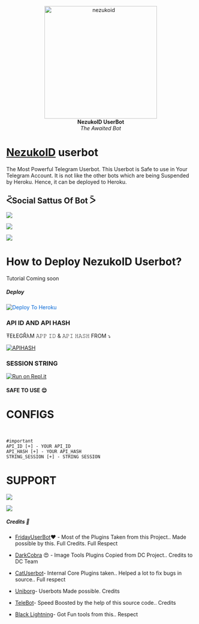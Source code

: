 <p align="center">
   
   <a href="https://github.com/Squidward-Rn7/NezukoID">
      <img src="https://telegra.ph/file/bcecc640c26dd9268941d.jpg" alt="nezukoid", height="300px",width="300px">
   </a>
   <br>
   <b>NezukoID UserBot</b><br>
   <i>The Awaited Bot</i>
</p>
 
   
# [NezukoID](https://t.me/NezukoIDUserBot) userbot

The Most Powerful Telegram Userbot.
This Userbot is Safe to use in Your Telegram Account.
It is not like the other bots which are being Suspended by Heroku. Hence, it can be deployed to Heroku.


## ᑈSocial Sattus Of Bot ᐵ 

<p align="left"><a href="https://github.com/Squidward-Rn7/NezukoID/network/members"><img src="https://img.shields.io/github/forks/Squidward-Rn7/NezukoID?label=Forks&logoColor=purple&style=social"></a><p align="left"><a href="https://github.com/Squidward-Rn7/NezukoID/stargazers"><img src="https://img.shields.io/github/stars/Squidward-Rn7/NezukoID?logoColor=red&style=social"></a><p align="left"><a href="https://github.com/Squidward-Rn7/NezukoID"><img src="https://img.shields.io/github/last-commit/Squidward-Rn7/NezukoID?logoColor=brown&style=plastic"></a>

# How to Deploy NezukoID Userbot?
Tutorial Coming soon
   
##### Deploy
<a href="https://dashboard.heroku.com/new?button-url=https%3A%2F%2Fgithub.com%2FSquidward-Rn7%2FNezukoID&amp;template=https%3A%2F%2Fgithub.com%2FSquidward-Rn7%2FNezukoID" rel="nofollow" style="background-color: initial; box-sizing: border-box; color: #0366d6; text-decoration-line: none;"><img alt="Deploy To Heroku" src="https://camo.githubusercontent.com/83b0e95b38892b49184e07ad572c94c8038323fb/68747470733a2f2f7777772e6865726f6b7563646e2e636f6d2f6465706c6f792f627574746f6e2e737667" style="border-style: none; box-sizing: initial; max-width: 100%;" /></a></div>


### API ID AND API HASH 
ŦEŁEGŘλM 
𝙰𝙿𝙿 𝙸𝙳 & 𝙰𝙿𝙸 𝙷𝙰𝚂𝙷 
FROM 
 ⤵
   </p><p align="centre"><a href="https://my.telegram.org"> <img src="https://img.shields.io/badge/via_WEBSITE-APP_ID API_HASH-blue?style=for-the-badge&logo=telegram" alt="APIHASH" /></a> 





### SESSION STRING 
<a href="https://replit.com/@chrisdroid1/Fire-X-String-Gen#main.py"><img alt="Run on Repl.it" src="https://camo.githubusercontent.com/05149b448485553c6f14f6430a45c12dcc79ed3c/68747470733a2f2f7265706c2e69742f62616467652f6769746875622f6a61727669733231303930342f4a6172766973" style="border-style: none; box-sizing: initial; max-width: 100%;" /></a></div>
#### SAFE TO USE 😌

# CONFIGS 
```


#important 
API_ID [+] - YOUR API_ID 
API_HASH [+] - YOUR API_HASH 
STRING_SESSION [+] - STRING SESSION 

```
# SUPPORT 

<a href="https://telegram.me/FIRE_X_CHANNEL" target="_blank"><img src="https://img.shields.io/badge/Join-Channel-yellow.svg?style=for-the-badge&logo=Telegram"></a>

<a href="https://telegram.me/FIREXuserbot" target="_blank"><img src="https://img.shields.io/badge/Join-Support%20Group-red.svg?style=for-the-badge&logo=Telegram"></a>


#####  Credits 🌹

- [FridayUserBot](https://github.com/DevsExpo/FridayUserBot)❤️ - 
Most of the Plugins Taken from this Project.. Made possible by this. Full Credits. Full Respect

- [DarkCobra](https://github.com/DARK-COBRA/DARKCOBRA) 😍 - 
Image Tools Plugins Copied from DC Project.. Credits to DC Team

- [CatUserbot](https://github.com/sandy1709/catuserbot)- 
Internal Core Plugins taken.. Helped a lot to fix bugs in source.. Full respect

- [Uniborg](https://github.com/SPECIHIDE/UniBorg)- 
Userbots Made possible. Credits

- [TeleBot](https://github.com/xditya/Telebot)-
Speed Boosted by the help of this source code.. Credits

- [Black Lightning](https://github.com/Keinshin/Black-lightning)- 
Got Fun tools from this.. Respect
